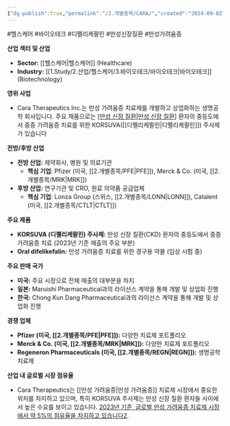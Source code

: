 ```yaml
---
{"dg-publish":true,"permalink":"/2.개별종목/CARA/","created":"2024-09-02T12:23:01.846+09:00","updated":"2025-06-03T20:05:58.133+09:00"}
---
```


#헬스케어 #바이오테크 #디펠리케팔린 #만성신장질환 #만성가려움증


**산업 섹터 및 산업**

- **Sector:** [[헬스케어\|헬스케어]] (Healthcare)
- **Industry:** [[1.Study/2.산업/헬스케어/3.바이오테크/바이오테크\|바이오테크]] (Biotechnology)

**영위 사업** 
- Cara Therapeutics Inc.는 만성 가려움증 치료제를 개발하고 상업화하는 생명공학 회사입니다. 주요 제품으로는 [[만성 신장 질환\|만성 신장 질환]](CKD) 환자의 중등도에서 중증 가려움증 치료를 위한 KORSUVA([[디펠리케팔린\|디펠리케팔린]]) 주사제가 있습니다

**전방/후방 산업**

- **전방 산업:** 제약회사, 병원 및 의료기관
    - **핵심 기업**: Pfizer (미국, [[2.개별종목/PFE\|PFE]]), Merck & Co. (미국, [[2.개별종목/MRK\|MRK]])
- **후방 산업:** 연구기관 및 CRO, 원료 의약품 공급업체
    - **핵심 기업**: Lonza Group (스위스, [[2.개별종목/LONN\|LONN]]), Catalent (미국, [[2.개별종목/CTLT\|CTLT]])

**주요 제품**

- **KORSUVA (디펠리케팔린) 주사제:** 만성 신장 질환(CKD) 환자의 중등도에서 중증 가려움증 치료 (2023년 기준 매출의 주요 부분)
- **Oral difelikefalin:** 만성 가려움증 치료를 위한 경구용 약물 (임상 시험 중)

**주요 판매 국가**

- **미국:** 주요 시장으로 전체 매출의 대부분을 차지
- **일본:** Maruishi Pharmaceutical과의 라이선스 계약을 통해 개발 및 상업화 진행
- **한국:** Chong Kun Dang Pharmaceutical과의 라이선스 계약을 통해 개발 및 상업화 진행

**경쟁 업체**

- **Pfizer (미국, [[2.개별종목/PFE\|PFE]]):** 다양한 치료제 포트폴리오
- **Merck & Co. (미국, [[2.개별종목/MRK\|MRK]]):** 다양한 치료제 포트폴리오
- **Regeneron Pharmaceuticals (미국, [[2.개별종목/REGN\|REGN]]):** 생명공학 치료제

**산업 내 글로벌 시장 점유율** 
- Cara Therapeutics는 [[만성 가려움증\|만성 가려움증]] 치료제 시장에서 중요한 위치를 차지하고 있으며, 특히 KORSUVA 주사제는 만성 신장 질환 환자들 사이에서 높은 수요를 보이고 있습니다. [2023년 기준, 글로벌 만성 가려움증 치료제 시장에서 약 5%의 점유율을 차지하고 있습니다](https://www.google.com/finance/quote/CARA:NASDAQ)[2](https://www.google.com/finance/quote/CARA:NASDAQ).